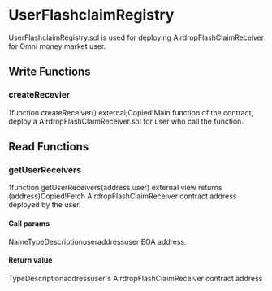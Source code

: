 # UserFlashclaimRegistry

UserFlashclaimRegistry.sol is used for deploying AirdropFlashClaimReceiver for Omni money market user.

## Write Functions <a href="#write-functions" id="write-functions"></a>

### createRecevier <a href="#createrecevier" id="createrecevier"></a>

1function createReceiver() external;Copied!Main function of the contract, deploy a AirdropFlashClaimReceiver.sol for user who call the function.​

## Read Functions <a href="#read-functions" id="read-functions"></a>

### getUserReceivers <a href="#getuserreceivers" id="getuserreceivers"></a>

1function getUserReceivers(address user) external view returns (address)Copied!Fetch AirdropFlashClaimReceiver contract address deployed by the user.

#### Call params <a href="#call-params" id="call-params"></a>

NameTypeDescriptionuseraddressuser EOA address.

#### Return value <a href="#return-value" id="return-value"></a>

TypeDescriptionaddressuser's AirdropFlashClaimReceiver contract address
